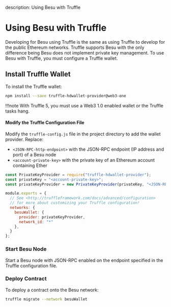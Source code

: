 description: Using Besu with Truffle
<!--- END of page meta data -->

# Using Besu with Truffle 

Developing for Besu using Truffle is the same as using Truffle to develop for the public Ethereum networks. 
Truffle supports Besu with the only difference being Besu does not implement private key management. 
To use Besu with Truffle, you must configure a Truffle wallet.

## Install Truffle Wallet 

To install the Truffle wallet:

```bash
npm install --save truffle-hdwallet-provider@web3-one
```

!!!note
    With Truffle 5, you must use a Web3 1.0 enabled wallet or the Truffle tasks hang.

#### Modify the Truffle Configuration File 

Modify the `truffle-config.js` file in the project directory to add the wallet provider. Replace: 

* `<JSON-RPC-http-endpoint>` with the JSON-RPC endpoint (IP address and port) of a Besu node
*  `<account-private-key>` with the private key of an Ethereum account containing Ether 

```javascript
const PrivateKeyProvider = require("truffle-hdwallet-provider");
const privateKey = "<account-private-key>";
const privateKeyProvider = new PrivateKeyProvider(privateKey, "<JSON-RPC-http-endpoint>");

module.exports = {
  // See <http://truffleframework.com/docs/advanced/configuration>
  // for more about customizing your Truffle configuration!
  networks: {
    besuWallet: {
      provider: privateKeyProvider,
      network_id: "*"
    },
  }
};
```

### Start Besu Node 

Start a Besu node with JSON-RPC enabled on the endpoint specified in the Truffle configuration 
file.  

### Deploy Contract 

To deploy a contract onto the Besu network: 

```bash
truffle migrate --network besuWallet
```

